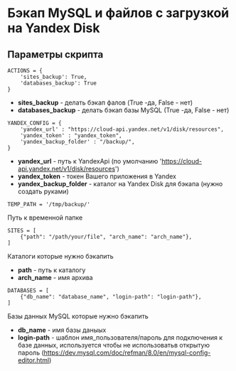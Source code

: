 # Бэкап MySQL и файлов с загрузкой на Yandex Disk

## Параметры скрипта 

```
ACTIONS = {
    'sites_backup': True,
    'databases_backup': True
}
```
* **sites_backup** - делать бэкап фалов (True -да, False - нет)
* **databases_backup** - делать бэкап базы MySQL (True -да, False - нет)

```
YANDEX_CONFIG = {
    'yandex_url' : "https://cloud-api.yandex.net/v1/disk/resources",
    'yandex_token' : "yandex_token",
    'yandex_backup_folder' : "/backup/",
}
```
* **yandex_url** - путь к YandexApi (по умолчанию 'https://cloud-api.yandex.net/v1/disk/resources')
* **yandex_token** - токен Вашего приложения в Yandex
* **yandex_backup_folder** - каталог на Yandex Disk для бэкапа (нужно создать руками)

```
TEMP_PATH = '/tmp/backup/'
```
Путь к временной папке

```
SITES = [
    {"path": "/path/your/file", "arch_name": "arch_name"},
]
```
Каталоги которые нужно бэкапить
* **path** - путь к каталогу
* **arch_name** - имя архива

```
DATABASES = [
    {"db_name": "database_name", "login-path": "login-path"},
]
```
Базы данных MySQL которые нужно бэкапить
* **db_name** - имя базы даныых
* **login-path** - шаблон имя_пользователя/пароль для подключения к базе данных, используется чтобы не использоватьв открытую пароль (https://dev.mysql.com/doc/refman/8.0/en/mysql-config-editor.html)
